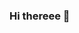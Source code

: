### Hi thereee 👋

<!--
**125bn3cowpFDC/125bn3cowpFDC** is a ✨ _special_ ✨ repository because its `README.md` (this file) appears on your GitHub profile.ㄹㅇ

Here are some ideas to get you started:

- 🔭 I’m currently working on ...
- 🌱 I’m currently learning ...
- 👯 I’m looking to collaborate on ...
- 🤔 I’m looking for help with ...
- 💬 Ask me about ...
- 📫 How to reach me: ...
- 😄 Pronouns: ...
- ⚡ Fun fact: ...
-->
